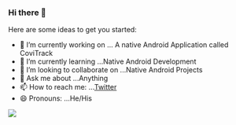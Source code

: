 ### Hi there 👋

Here are some ideas to get you started:

- 🔭 I’m currently working on ... A native Android Application called CoviTrack
- 🌱 I’m currently learning ...Native Android Development
- 👯 I’m looking to collaborate on ...Native Android Projects
- 💬 Ask me about ...Anything
- 📫 How to reach me: ...[Twitter](https://twitter.com/LalremLian)
- 😄 Pronouns: ...He/His

<img src="https://github-readme-stats.vercel.app/api?username=LalremLian&&show_icons=true&title_color=ffffff&icon_color=F78B31&text_color=daf7dc&bg_color=151515">
